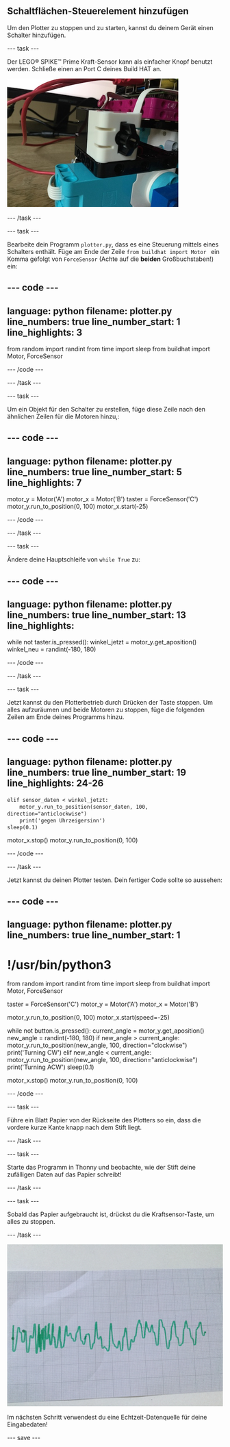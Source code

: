 ## Schaltflächen-Steuerelement hinzufügen

Um den Plotter zu stoppen und zu starten, kannst du deinem Gerät einen Schalter hinzufügen.

--- task ---

Der LEGO® SPIKE™ Prime Kraft-Sensor kann als einfacher Knopf benutzt werden. Schließe einen an Port C deines Build HAT an.

![Eine Nahaufnahme eines Teils des LEGO® Plotters, an dem der Kraftsensor hinzugefügt wurde.](images/force.jpg)

--- /task ---

--- task ---

Bearbeite dein Programm `plotter.py`, dass es eine Steuerung mittels eines Schalters enthält. Füge am Ende der Zeile `from buildhat import Motor ` ein Komma gefolgt von `ForceSensor` (Achte auf die **beiden** Großbuchstaben!) ein:

--- code ---
---
language: python filename: plotter.py line_numbers: true line_number_start: 1
line_highlights: 3
---

from random import randint from time import sleep from buildhat import Motor, ForceSensor

--- /code ---

--- /task ---

--- task ---

Um ein Objekt für den Schalter zu erstellen, füge diese Zeile nach den ähnlichen Zeilen für die Motoren hinzu,:

--- code ---
---
language: python filename: plotter.py line_numbers: true line_number_start: 5
line_highlights: 7
---

motor_y = Motor('A') motor_x = Motor('B') taster = ForceSensor('C') motor_y.run_to_position(0, 100) motor_x.start(-25)

--- /code ---

--- /task ---

--- task ---

Ändere deine Hauptschleife von `while True` zu:

--- code ---
---
language: python filename: plotter.py line_numbers: true line_number_start: 13
line_highlights:
---

while not taster.is_pressed(): winkel_jetzt = motor_y.get_aposition() winkel_neu = randint(-180, 180)

--- /code ---

--- /task ---

--- task ---

Jetzt kannst du den Plotterbetrieb durch Drücken der Taste stoppen. Um alles aufzuräumen und beide Motoren zu stoppen, füge die folgenden Zeilen am Ende deines Programms hinzu.

--- code ---
---
language: python filename: plotter.py line_numbers: true line_number_start: 19
line_highlights: 24-26
---

    elif sensor_daten < winkel_jetzt:
        motor_y.run_to_position(sensor_daten, 100, direction="anticlockwise")
        print('gegen Uhrzeigersinn')
    sleep(0.1)

motor_x.stop() motor_y.run_to_position(0, 100)

--- /code ---

--- /task ---

Jetzt kannst du deinen Plotter testen. Dein fertiger Code sollte so aussehen:

--- code ---
---
language: python filename: plotter.py line_numbers: true
line_number_start: 1
---

# !/usr/bin/python3
from random import randint from time import sleep from buildhat import Motor, ForceSensor

taster = ForceSensor('C') motor_y = Motor('A') motor_x = Motor('B')

motor_y.run_to_position(0, 100) motor_x.start(speed=-25)

while not button.is_pressed(): current_angle = motor_y.get_aposition() new_angle = randint(-180, 180) if new_angle > current_angle: motor_y.run_to_position(new_angle, 100, direction="clockwise") print('Turning CW') elif new_angle < current_angle: motor_y.run_to_position(new_angle, 100, direction="anticlockwise") print('Turning ACW') sleep(0.1)

motor_x.stop() motor_y.run_to_position(0, 100)

--- /code ---

--- task ---

Führe ein Blatt Papier von der Rückseite des Plotters so ein, dass die vordere kurze Kante knapp nach dem Stift liegt.

--- /task ---

--- task ---

Starte das Programm in Thonny und beobachte, wie der Stift deine zufälligen Daten auf das Papier schreibt!

--- /task ---

--- task ---

Sobald das Papier aufgebraucht ist, drückst du die Kraftsensor-Taste, um alles zu stoppen.

--- /task ---

![Ein Foto von einem Blatt Papier, auf das der Plotter eine grüne Spur gezeichnet hat.](images/paper.JPG)

Im nächsten Schritt verwendest du eine Echtzeit-Datenquelle für deine Eingabedaten!

--- save ---

